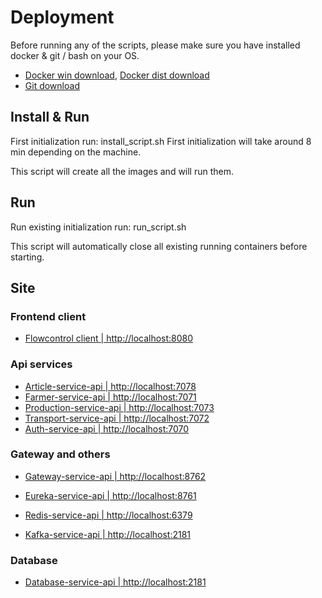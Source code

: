 # Deployment 
Before running any of the scripts, 
please make sure you have installed docker & git / bash on your OS. 

- [Docker win download](https://docs.docker.com/docker-for-windows/install/),
  [Docker dist download](https://docs.docker.com/engine/install/ubuntu/)
- [Git download](https://git-scm.com/downloads)

## Install & Run
First initialization run: install_script.sh
First initialization will take around 8 min depending on the machine.

This script will create all the images and will run them. 

## Run
Run existing initialization run: run_script.sh

This script will automatically close all existing running containers before starting.

## Site
### Frontend client
- [Flowcontrol client | http://localhost:8080](http://localhost:8080)

### Api services
- [Article-service-api | http://localhost:7078](http://localhost:7078)
- [Farmer-service-api | http://localhost:7071](http://localhost:7071)
- [Production-service-api | http://localhost:7073](http://localhost:7073)
- [Transport-service-api | http://localhost:7072](http://localhost:7072)
- [Auth-service-api | http://localhost:7070](http://localhost:7070)

### Gateway and others 
- [Gateway-service-api | http://localhost:8762](http://localhost:8762)
- [Eureka-service-api | http://localhost:8761](http://localhost:8761)

- [Redis-service-api | http://localhost:6379](http://localhost:6379)
- [Kafka-service-api | http://localhost:2181](http://localhost:2181)
  
### Database
- [Database-service-api | http://localhost:2181](http://localhost:6073)
